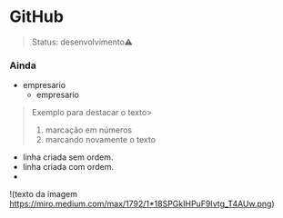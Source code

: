 <h1>GitHub</h1>

> Status: desenvolvimento⚠️

### Ainda
+ empresario 
  - empresario

>Exemplo para destacar o texto>
>1. marcação em números
>2. marcando novamente o texto 
* linha criada sem ordem.
* linha criada com ordem.
* 
!(texto da imagem https://miro.medium.com/max/1792/1*18SPGkIHPuF9Ivtg_T4AUw.png)
